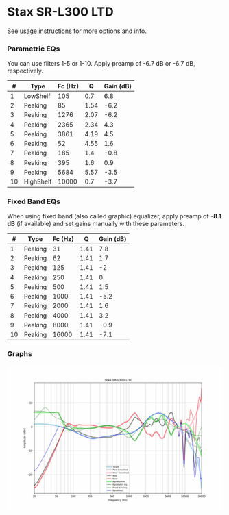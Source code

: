 # Stax SR-L300 LTD
See [usage instructions](https://github.com/jaakkopasanen/AutoEq#usage) for more options and info.

### Parametric EQs
You can use filters 1-5 or 1-10. Apply preamp of -6.7 dB or -6.7 dB, respectively.

|   # | Type      |   Fc (Hz) |    Q |   Gain (dB) |
|-----|-----------|-----------|------|-------------|
|   1 | LowShelf  |       105 | 0.7  |         6.8 |
|   2 | Peaking   |        85 | 1.54 |        -6.2 |
|   3 | Peaking   |      1276 | 2.07 |        -6.2 |
|   4 | Peaking   |      2365 | 2.34 |         4.3 |
|   5 | Peaking   |      3861 | 4.19 |         4.5 |
|   6 | Peaking   |        52 | 4.55 |         1.6 |
|   7 | Peaking   |       185 | 1.4  |        -0.8 |
|   8 | Peaking   |       395 | 1.6  |         0.9 |
|   9 | Peaking   |      5684 | 5.57 |        -3.5 |
|  10 | HighShelf |     10000 | 0.7  |        -3.7 |

### Fixed Band EQs
When using fixed band (also called graphic) equalizer, apply preamp of **-8.1 dB** (if available) and set gains manually with these parameters.

|   # | Type    |   Fc (Hz) |    Q |   Gain (dB) |
|-----|---------|-----------|------|-------------|
|   1 | Peaking |        31 | 1.41 |         7.8 |
|   2 | Peaking |        62 | 1.41 |         1.7 |
|   3 | Peaking |       125 | 1.41 |        -2   |
|   4 | Peaking |       250 | 1.41 |         0   |
|   5 | Peaking |       500 | 1.41 |         1.5 |
|   6 | Peaking |      1000 | 1.41 |        -5.2 |
|   7 | Peaking |      2000 | 1.41 |         1.6 |
|   8 | Peaking |      4000 | 1.41 |         3.2 |
|   9 | Peaking |      8000 | 1.41 |        -0.9 |
|  10 | Peaking |     16000 | 1.41 |        -7.1 |

### Graphs
![](./Stax%20SR-L300%20LTD.png)
